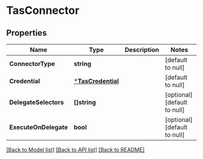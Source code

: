 # TasConnector

## Properties
Name | Type | Description | Notes
------------ | ------------- | ------------- | -------------
**ConnectorType** | **string** |  | [default to null]
**Credential** | [***TasCredential**](TasCredential.md) |  | [default to null]
**DelegateSelectors** | **[]string** |  | [optional] [default to null]
**ExecuteOnDelegate** | **bool** |  | [optional] [default to null]

[[Back to Model list]](../README.md#documentation-for-models) [[Back to API list]](../README.md#documentation-for-api-endpoints) [[Back to README]](../README.md)

